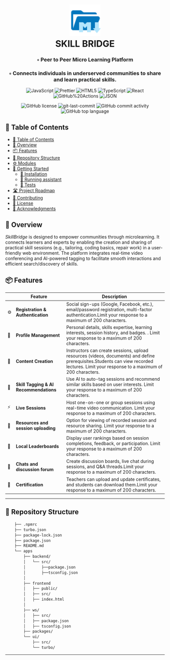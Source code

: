 <div align="center">
<h1 align="center">
<img src="https://raw.githubusercontent.com/PKief/vscode-material-icon-theme/ec559a9f6bfd399b82bb44393651661b08aaf7ba/icons/folder-markdown-open.svg" width="100" />
<br>SKILL BRIDGE</h1>
<h3>◦ Peer to Peer Micro Learning Platform</h3>
<h3>◦ Connects individuals in underserved communities to share and learn practical skills.</h3>
<p align="center">
<img src="https://img.shields.io/badge/JavaScript-F7DF1E.svg?style=flat-square&logo=JavaScript&logoColor=black" alt="JavaScript" />
<img src="https://img.shields.io/badge/Prettier-F7B93E.svg?style=flat-square&logo=Prettier&logoColor=black" alt="Prettier" />
<img src="https://img.shields.io/badge/HTML5-E34F26.svg?style=flat-square&logo=HTML5&logoColor=white" alt="HTML5" />
<img src="https://img.shields.io/badge/TypeScript-3178C6.svg?style=flat-square&logo=TypeScript&logoColor=white" alt="TypeScript">
<img src="https://img.shields.io/badge/React-61DAFB.svg?style=flat-square&logo=React&logoColor=black" alt="React" />
<img src="https://img.shields.io/badge/GitHub%20Actions-2088FF.svg?style=flat-square&logo=GitHub-Actions&logoColor=white" alt="GitHub%20Actions" />
<img src="https://img.shields.io/badge/JSON-000000.svg?style=flat-square&logo=JSON&logoColor=white" alt="JSON" />
</p>
<img src="https://img.shields.io/github/license/idosal/assistant-chat-gpt?style=flat-square&color=5D6D7E" alt="GitHub license" />
<img src="https://img.shields.io/github/last-commit/idosal/assistant-chat-gpt?style=flat-square&color=5D6D7E" alt="git-last-commit" />
<img src="https://img.shields.io/github/commit-activity/m/idosal/assistant-chat-gpt?style=flat-square&color=5D6D7E" alt="GitHub commit activity" />
<img src="https://img.shields.io/github/languages/top/idosal/assistant-chat-gpt?style=flat-square&color=5D6D7E" alt="GitHub top language" />
</div>

## 📖 Table of Contents
- [📖 Table of Contents](#-table-of-contents)
- [📍 Overview](#-overview)
- [📦 Features](#-features)
- [📂 Repository Structure](#-repository-structure)
- [⚙️ Modules](#️-modules)
- [🚀 Getting Started](#-getting-started)
  - [🔧 Installation](#-installation)
  - [🤖 Running assistant](#-running-assistant)
  - [🧪 Tests](#-tests) 
- [🛣 Project Roadmap](#-project-roadmap)
- [🔰 Contributing](#-contributing)
- [📄 License](#-license)
- [👏 Acknowledgments](#-acknowledgments)

## 📍 Overview
*SkillBridge* is designed to empower communities through microlearning. It connects learners and experts by enabling the creation and sharing of practical skill sessions (e.g., tailoring, coding basics, repair work) in a user-friendly web environment. The platform integrates real-time video conferencing and AI-powered tagging to facilitate smooth interactions and efficient search/discovery of skills.

## 📦 Features

|    | Feature            | Description                                                                                                        |
|----|--------------------|--------------------------------------------------------------------------------------------------------------------|
| ⚙️ | **Registration & Authentication**   |  Social sign-ups (Google, Facebook, etc.), email/password registration, multi-factor authentication.Limit your response to a maximum of 200 characters.             |
| 📄 | **Profile Management**  |  Personal details, skills expertise, learning interests, session history, and badges. . Limit your response to a maximum of 200 characters.|
| 🔗 | **Content Creation**   |  Instructors can create sessions, upload resources (videos, documents) and define prerequisites.Students can view recorded lectures. Limit your response to a maximum of 200 characters.|
| 🧩 | **Skill Tagging & AI Recommendations**     |  Use AI to auto-tag sessions and recommend similar skills based on user interests. Limit your response to a maximum of 200 characters.|
| ⚡️  | **Live Sessions**    |  Host one-on-one or group sessions using real-time video communication. Limit your response to a maximum of 200 characters.|
| 🔐 | **Resources and session uploading**       |  Option for viewing of recorded session  and resource sharing. Limit your response to a maximum of 200 characters.|
| 🔀 | **Local Leaderboards**| Display user rankings based on session completions, feedback, or participation. Limit your response to a maximum of 200 characters.|
| 🔌 | **Chats and discussion forum**   | Create discussion boards, live chat during sessions, and Q&A threads.Limit your response to a maximum of 200 characters.|
| 📶 | **Certification**    | Teachers can upload and update certificates, and students can download them.Limit your response to a maximum of 200 characters.           |

---

## 📂 Repository Structure

```sh
    ├── .npmrc
    ├── turbo.json
    ├── package-lock.json
    ├── package.json
    ├── README.md
    └── apps
        ├── backend/
        │   └── src/   
        │       ├──package.json
        │       ├──tsconfig.json
        │
        ├── frontend
        │   ├── public/
        │   ├── src/
        │   ├── index.html
        │  
        ├── ws/
        │   ├── src/
        │   ├── package.json
        │   ├── tsconfig.json
        ├── packages/
        └── ui/
            ├── src/
            └── turbo/

```

---
